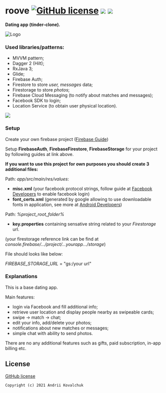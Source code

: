 # roove  [![GitHub license](https://img.shields.io/github/license/muramrr/roove)](https://github.com/muramrr/roove/blob/master/LICENSE) [![](https://img.shields.io/badge/minSDK-21-blue)](https://shields.io/) [![](https://img.shields.io/badge/targetSDK-31-dark_green)](https://shields.io/)

**Dating app (tinder-clone).**

![Logo](https://github.com/muramrr/roove/blob/master/media/roove_logo_1024_500.png)


### Used libraries/patterns:
* MVVM pattern;
* Dagger 2 (Hilt);
* RxJava 3;
* Glide;
* Firebase Auth;
* Firestore to store *user, messages* data;
* Firestorage to store *photos*;
* Firebase Cloud Messaging (to notify about matches and messages);
* Facebook SDK to login;
* Location Service (to obtain user physical location).


[![](https://github.com/muramrr/roove/blob/master/media/google-play-badge.png)](https://play.google.com/store/apps/details?id=com.mmdev.roove)



### Setup

Create your own firebase project ([Firebase Guide](https://firebase.google.com/docs/android/setup))

Setup **FirebaseAuth**, **FirebaseFirestore**, **FirebaseStorage** for your project by following guides at link above.

**If you want to use this project for own purposes you should create 3 additional files:**

Path: *app/src/main/res/values*:
* **misc.xml** (your facebook protocol strings, follow guide at [Facebook Developers](https://developers.facebook.com/docs/facebook-login/android/) to enable facebook login)
* **font_certs.xml** (generated by google allowing to use downloadable fonts in application, see more at [Android Developers](https://developer.android.com/guide/topics/ui/look-and-feel/downloadable-fonts))

Path: *%project_root_folder%*
* **key.properties** containing sensative string related to your *Firestorage* url. 

(your firestorage reference link can be find at *console.firebase/.../project/...yourapp.../storage*)

File should looks like below:

 *FIREBASE_STORAGE_URL* = "gs:/your url" 
 

### Explanations

This is a base dating app.

Main features:
* login via Facebook and fill additional info;
* retrieve user location and display people nearby as swipeable cards;
* swipe -> match -> chat;
* edit your info, add/delete your photos;
* notifications about new matches or messages;
* simple chat with ability to send photos.

There are no any additional features such as gifts, paid subscription, in-app billing etc.

## License

[GitHub license](https://github.com/muramrr/roove/blob/master/LICENSE)


```
Copyright (c) 2021 Andrii Kovalchuk
```

